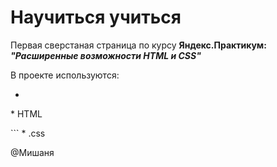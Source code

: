 # Научиться учиться

Первая сверстаная страница по курсу __Яндекс.Практикум: *"Расширенные возможности HTML и CSS"*__

В проекте используются:
* ```html
<p>* HTML</p>
```
* .css

@Мишаня
